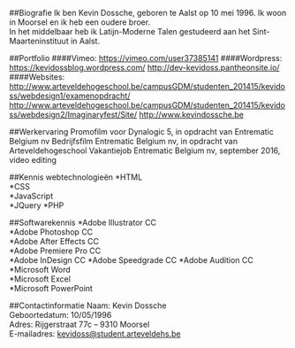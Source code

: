 ##Biografie
Ik ben Kevin Dossche, geboren te Aalst op 10 mei 1996. Ik woon in Moorsel en ik heb een oudere broer.  
In het middelbaar heb ik Latijn-Moderne Talen gestudeerd aan het Sint-Maarteninstituut in Aalst.

##Portfolio
####Vimeo:
https://vimeo.com/user37385141
####Wordpress:
https://kevidossblog.wordpress.com/
http://dev-kevidoss.pantheonsite.io/
####Websites:
http://www.arteveldehogeschool.be/campusGDM/studenten_201415/kevidoss/webdesign1/examenopdracht/
http://www.arteveldehogeschool.be/campusGDM/studenten_201415/kevidoss/webdesign2/Imaginaryfest/Site/
http://www.kevindossche.be

##Werkervaring
Promofilm voor Dynalogic 5, in opdracht van Entrematic Belgium nv
Bedrijfsfilm Entrematic Belgium nv, in opdracht van Arteveldehogeschool
Vakantiejob Entrematic Belgium nv, september 2016, video editing

##Kennis webtechnologieën
*HTML  
*CSS  
*JavaScript  
*JQuery
*PHP

##Softwarekennis
*Adobe Illustrator CC  
*Adobe Photoshop CC  
*Adobe After Effects CC  
*Adobe Premiere Pro CC  
*Adobe InDesign CC
*Adobe Speedgrade CC
*Adobe Audition CC  
*Microsoft Word  
*Microsoft Excel  
*Microsoft PowerPoint  

##Contactinformatie
Naam: Kevin Dossche  
Geboortedatum: 10/05/1996  
Adres: Rijgerstraat 77c – 9310 Moorsel  
E-mailadres: kevidoss@student.arteveldehs.be
